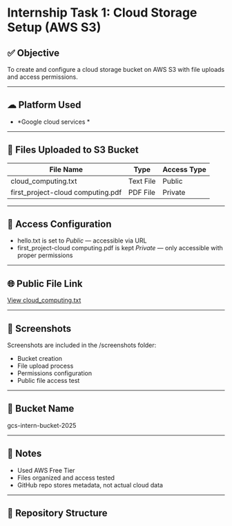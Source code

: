 # Internship Task 1: Cloud Storage Setup (AWS S3)

## ✅ Objective
To create and configure a cloud storage bucket on AWS S3 with file uploads and access permissions.

---

## ☁ Platform Used
- *Google cloud services *

---

## 📁 Files Uploaded to S3 Bucket
| File Name       | Type       | Access Type |
|----------------|------------|-------------|
| cloud_computing.txt     | Text File  | Public      |
| first_project-cloud computing.pdf    | PDF File   | Private     |

---

## 🔐 Access Configuration
- hello.txt is set to *Public* — accessible via URL
- first_project-cloud computing.pdf  is kept *Private* — only accessible with proper permissions

---

## 🌐 Public File Link
[View cloud_computing.txt](https://storage.googleapis.com/gcs-intern-bucket-2025/cloud_computing.txt)



---

## 📸 Screenshots
Screenshots are included in the /screenshots folder:
- Bucket creation
- File upload process
- Permissions configuration
- Public file access test

---

## 📌 Bucket Name
gcs-intern-bucket-2025  


---

## 🧾 Notes
- Used AWS Free Tier
- Files organized and access tested
- GitHub repo stores metadata, not actual cloud data

---

## 📎 Repository Structure
